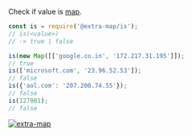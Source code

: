 Check if value is [map].

```javascript
const is = require('@extra-map/is');
// is(<value>)
// -> true | false

is(new Map([['google.co.in', '172.217.31.195']]);
// true
is(['microsoft.com', '23.96.52.53']);
// false
is({'aol.com': '207.200.74.55'});
// false
is(127001);
// false
```


[![extra-map](https://i.imgur.com/MCb8pjO.jpg)](https://www.npmjs.com/package/extra-map)

[map]: https://developer.mozilla.org/en-US/docs/Web/JavaScript/Reference/Global_Objects/Map
